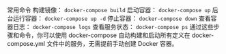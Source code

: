 常用命令
构建镜像：
`docker-compose build`
启动容器：
`docker-compose up`
后台运行容器：
`docker-compose up -d`
停止容器：
`docker-compose down`
查看容器日志：
`docker-compose logs`
查看服务状态：
`docker-compose ps`
通过这些步骤和命令，你可以使用 docker-compose 自动构建和启动所有定义在 docker-compose.yml 文件中的服务，无需提前手动创建 Docker 容器。